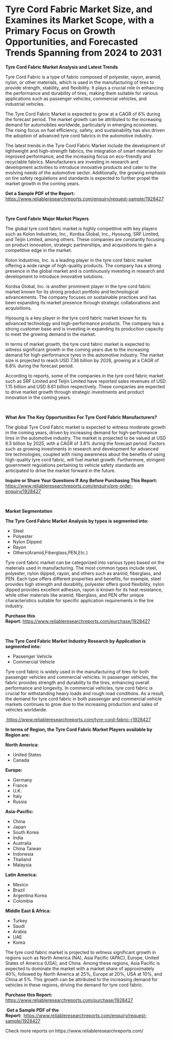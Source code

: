 <p><h1>Tyre Cord Fabric Market Size, and Examines its Market Scope, with a Primary Focus on Growth Opportunities, and Forecasted Trends Spanning from 2024 to 2031</h1></p><p><strong>Tyre Cord Fabric Market Analysis and Latest Trends</strong></p>
<p><p>Tyre Cord Fabric is a type of fabric composed of polyester, rayon, aramid, nylon, or other materials, which is used in the manufacturing of tires to provide strength, stability, and flexibility. It plays a crucial role in enhancing the performance and durability of tires, making them suitable for various applications such as passenger vehicles, commercial vehicles, and industrial vehicles.</p><p>The Tyre Cord Fabric Market is expected to grow at a CAGR of 6% during the forecast period. The market growth can be attributed to the increasing demand for automobiles worldwide, particularly in emerging economies. The rising focus on fuel efficiency, safety, and sustainability has also driven the adoption of advanced tyre cord fabrics in the automotive industry.</p><p>The latest trends in the Tyre Cord Fabric Market include the development of lightweight and high-strength fabrics, the integration of smart materials for improved performance, and the increasing focus on eco-friendly and recyclable fabrics. Manufacturers are investing in research and development activities to introduce innovative products and cater to the evolving needs of the automotive sector. Additionally, the growing emphasis on tire safety regulations and standards is expected to further propel the market growth in the coming years.</p></p>
<p><strong>Get a Sample PDF of the Report:&nbsp;</strong> <a href="https://www.reliableresearchreports.com/enquiry/request-sample/1928427">https://www.reliableresearchreports.com/enquiry/request-sample/1928427</a></p>
<p>&nbsp;</p>
<p><strong>Tyre Cord Fabric Major Market Players</strong></p>
<p><p>The global tyre cord fabric market is highly competitive with key players such as Kolon Industries, Inc., Kordsa Global, Inc., Hyosung, SRF Limited, and Teijin Limited, among others. These companies are constantly focusing on product innovation, strategic partnerships, and acquisitions to gain a competitive edge in the market.</p><p>Kolon Industries, Inc. is a leading player in the tyre cord fabric market offering a wide range of high-quality products. The company has a strong presence in the global market and is continuously investing in research and development to introduce innovative solutions.</p><p>Kordsa Global, Inc. is another prominent player in the tyre cord fabric market known for its strong product portfolio and technological advancements. The company focuses on sustainable practices and has been expanding its market presence through strategic collaborations and acquisitions.</p><p>Hyosung is a key player in the tyre cord fabric market known for its advanced technology and high-performance products. The company has a strong customer base and is investing in expanding its production capacity to meet the growing demand in the market.</p><p>In terms of market growth, the tyre cord fabric market is expected to witness significant growth in the coming years due to the increasing demand for high-performance tyres in the automotive industry. The market size is projected to reach USD 7.36 billion by 2026, growing at a CAGR of 6.8% during the forecast period.</p><p>According to reports, some of the companies in the tyre cord fabric market such as SRF Limited and Teijin Limited have reported sales revenues of USD 1.15 billion and USD 8.61 billion respectively. These companies are expected to drive market growth through strategic investments and product innovation in the coming years.</p></p>
<p>&nbsp;</p>
<p><strong>What Are The Key Opportunities For Tyre Cord Fabric Manufacturers?</strong></p>
<p><p>The global Tyre Cord Fabric market is expected to witness moderate growth in the coming years, driven by increasing demand for high-performance tires in the automotive industry. The market is projected to be valued at USD 6.5 billion by 2025, with a CAGR of 3.8% during the forecast period. Factors such as growing investments in research and development for advanced tire technologies, coupled with rising awareness about the benefits of using high-quality tyre cord fabric, will fuel market growth. Furthermore, stringent government regulations pertaining to vehicle safety standards are anticipated to drive the market forward in the future.</p></p>
<p><strong>Inquire or Share Your Questions If Any Before Purchasing This Report:</strong> <a href="https://www.reliableresearchreports.com/enquiry/pre-order-enquiry/1928427">https://www.reliableresearchreports.com/enquiry/pre-order-enquiry/1928427</a></p>
<p>&nbsp;</p>
<p><strong>Market Segmentation</strong></p>
<p><strong>The Tyre Cord Fabric Market Analysis by types is segmented into:</strong></p>
<p><ul><li>Steel</li><li>Polyester</li><li>Nylon Dipped</li><li>Rayon</li><li>Others(Aramid,Fiberglass,PEN,Etc.)</li></ul></p>
<p><p>Tyre cord fabric market can be categorized into various types based on the materials used in manufacturing. The most common types include steel, polyester, nylon dipped, rayon, and others such as aramid, fiberglass, and PEN. Each type offers different properties and benefits, for example, steel provides high strength and durability, polyester offers good flexibility, nylon dipped provides excellent adhesion, rayon is known for its heat resistance, while other materials like aramid, fiberglass, and PEN offer unique characteristics suitable for specific application requirements in the tire industry.</p></p>
<p><strong>Purchase this Report:&nbsp;</strong><a href="https://www.reliableresearchreports.com/purchase/1928427">https://www.reliableresearchreports.com/purchase/1928427</a></p>
<p>&nbsp;</p>
<p><strong>The Tyre Cord Fabric Market Industry Research by Application is segmented into:</strong></p>
<p><ul><li>Passenger Vehicle</li><li>Commercial Vehicle</li></ul></p>
<p><p>Tyre cord fabric is widely used in the manufacturing of tires for both passenger vehicles and commercial vehicles. In passenger vehicles, the fabric provides strength and durability to the tires, enhancing overall performance and longevity. In commercial vehicles, tyre cord fabric is crucial for withstanding heavy loads and rough road conditions. As a result, the demand for tyre cord fabric in both passenger and commercial vehicle markets continues to grow due to the increasing production and sales of vehicles worldwide.</p></p>
<p><a href="https://www.reliableresearchreports.com/tyre-cord-fabric-r1928427">&nbsp;https://www.reliableresearchreports.com/tyre-cord-fabric-r1928427</a></p>
<p><strong>In terms of Region, the Tyre Cord Fabric Market Players available by Region are:</strong></p>
<p>
    <p> <strong> North America: </strong>
        <ul>
            <li>United States</li>
            <li>Canada</li>
        </ul>
        </p> 
    <p> <strong> Europe: </strong>
        <ul>
            <li>Germany</li>
            <li>France</li>
            <li>U.K.</li>
            <li>Italy</li>
            <li>Russia</li>
        </ul>
        </p> 
    <p> <strong> Asia-Pacific: </strong>
        <ul>
            <li>China</li>
            <li>Japan</li>
            <li>South Korea</li>
            <li>India</li>
            <li>Australia</li>
            <li>China Taiwan</li>
            <li>Indonesia</li>
            <li>Thailand</li>
            <li>Malaysia</li>
        </ul>
        </p> 
    <p> <strong> Latin America: </strong>
        <ul>
            <li>Mexico</li>
            <li>Brazil</li>
            <li>Argentina Korea</li>
            <li>Colombia</li>
        </ul>
        </p> 
    <p> <strong> Middle East & Africa: </strong>
        <ul>
            <li>Turkey</li>
            <li>Saudi</li>
            <li>Arabia</li>
            <li>UAE</li>
            <li>Korea</li>
        </ul>
    </p>
    </p>
<p><p>The tyre cord fabric market is projected to witness significant growth in regions such as North America (NA), Asia Pacific (APAC), Europe, United States of America (USA), and China. Among these regions, Asia Pacific is expected to dominate the market with a market share of approximately 40%, followed by North America at 25%, Europe at 20%, USA at 10%, and China at 5%. This growth can be attributed to the increasing demand for vehicles in these regions, driving the demand for tyre cord fabric.</p></p>
<p><strong>Purchase this Report: </strong><a href="https://www.reliableresearchreports.com/purchase/1928427">https://www.reliableresearchreports.com/purchase/1928427</a></p>
<p>&nbsp;<strong>Get a Sample PDF of the Report:&nbsp;&nbsp;</strong><a href="https://www.reliableresearchreports.com/enquiry/request-sample/1928427">https://www.reliableresearchreports.com/enquiry/request-sample/1928427</a></p>
<p><strong></strong></p>
<p>Check more reports on https://www.reliableresearchreports.com/</p>